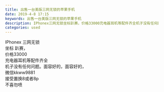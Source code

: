 ```yaml
---
title: 出售一台美版三网无锁的苹果手机
date: 2019-4-8 17:15
keywords: 出售一台美版三网无锁的苹果手机
description: IPhonex三网无锁坐标趴赛，价格33000充电器耳机等配件齐全机子没有任何问题。面容好的，面容好的，微信kkww9881接受置换8或者8p不喜勿喷
categories: used
---
```

<td class="t_f" id="postmessage_3431185">

IPhonex 三网无锁 <br/>
坐标 趴赛， <br/>
价格33000<br/>
充电器耳机等配件齐全<br/>
机子没有任何问题。面容好的，面容好的，<br/>
微信kkww9881<br/>
接受置换8或者8p<br/>
不喜勿喷<br/>
</td>
